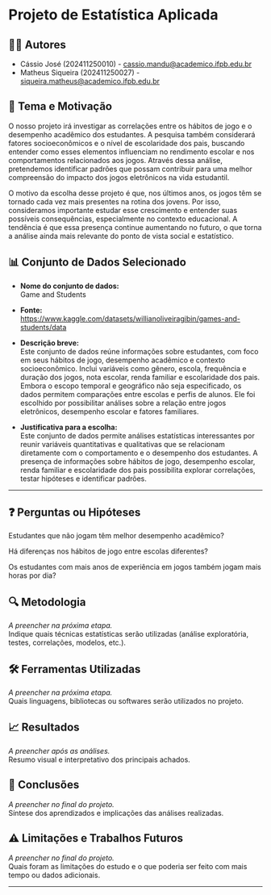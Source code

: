 # Projeto de Estatística Aplicada

## 🧑‍💻 Autores  
- Cássio José (202411250010) - cassio.mandu@academico.ifpb.edu.br
- Matheus Siqueira (202411250027) - siqueira.matheus@academico.ifpb.edu.br

## 🎯 Tema e Motivação  
  O nosso projeto irá investigar as correlações entre os hábitos de jogo e o desempenho acadêmico dos estudantes. A pesquisa também considerará fatores socioeconômicos e o nível de escolaridade dos pais, buscando entender como esses elementos influenciam no rendimento escolar e nos comportamentos relacionados aos jogos. Através dessa análise, pretendemos identificar padrões que possam contribuir para uma melhor compreensão do impacto dos jogos eletrônicos na vida estudantil.
  
  O motivo da escolha desse projeto é que, nos últimos anos, os jogos têm se tornado cada vez mais presentes na rotina dos jovens. Por isso, consideramos importante estudar esse crescimento e entender suas possíveis consequências, especialmente no contexto educacional. A tendência é que essa presença continue aumentando no futuro, o que torna a análise ainda mais relevante do ponto de vista social e estatístico.

## 📊 Conjunto de Dados Selecionado  
- **Nome do conjunto de dados:**  
  Game and Students

- **Fonte:**  
  https://www.kaggle.com/datasets/willianoliveiragibin/games-and-students/data

- **Descrição breve:**  
  Este conjunto de dados reúne informações sobre estudantes, com foco em seus hábitos de jogo, desempenho acadêmico e contexto socioeconômico. Inclui variáveis como gênero, escola, frequência e duração dos jogos, nota escolar, renda familiar e escolaridade dos pais. Embora o escopo temporal e geográfico não seja especificado, os dados permitem comparações entre escolas e perfis de alunos. Ele foi escolhido por possibilitar análises sobre a relação entre jogos eletrônicos, desempenho escolar e fatores familiares.

- **Justificativa para a escolha:**  
 Este conjunto de dados permite análises estatísticas interessantes por reunir variáveis quantitativas e qualitativas que se relacionam diretamente com o comportamento e o desempenho dos estudantes. A presença de informações sobre hábitos de jogo, desempenho escolar, renda familiar e escolaridade dos pais possibilita explorar correlações, testar hipóteses e identificar padrões.

---

## ❓ Perguntas ou Hipóteses  
Estudantes que não jogam têm melhor desempenho acadêmico?

Há diferenças nos hábitos de jogo entre escolas diferentes?

Os estudantes com mais anos de experiência em jogos também jogam mais horas por dia?

## 🔍 Metodologia  
*A preencher na próxima etapa.*  
Indique quais técnicas estatísticas serão utilizadas (análise exploratória, testes, correlações, modelos, etc.).

## 🛠️ Ferramentas Utilizadas  
*A preencher na próxima etapa.*  
Quais linguagens, bibliotecas ou softwares serão utilizados no projeto.

## 📈 Resultados  
*A preencher após as análises.*  
Resumo visual e interpretativo dos principais achados.

## 📌 Conclusões  
*A preencher no final do projeto.*  
Síntese dos aprendizados e implicações das análises realizadas.

## ⚠️ Limitações e Trabalhos Futuros  
*A preencher no final do projeto.*  
Quais foram as limitações do estudo e o que poderia ser feito com mais tempo ou dados adicionais.

---
